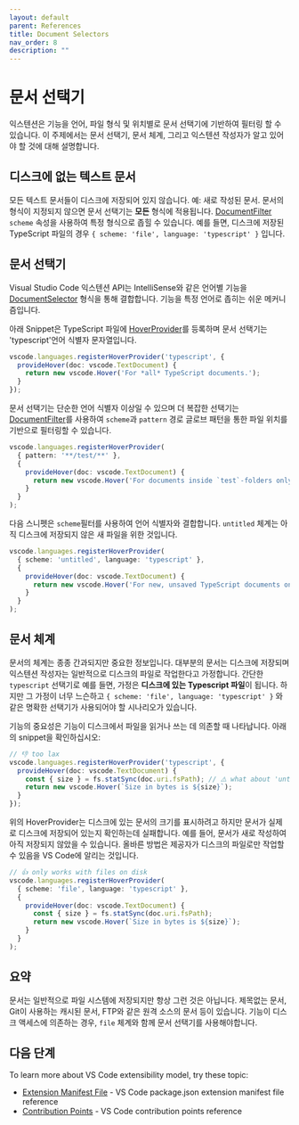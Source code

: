 ```yaml
---
layout: default
parent: References
title: Document Selectors
nav_order: 8
description: ""
---
```


# 문서 선택기
<!--
# Document Selectors-->
익스텐션은 기능을 언어, 파일 형식 및 위치별로 문서 선택기에 기반하여 필터링 할 수 있습니다. 이 주제에서는 문서 선택기, 문서 체계, 그리고 익스텐션 작성자가 알고 있어야 할 것에 대해 설명합니다.
<!--
Extensions can filter their features based on document selectors by language, file type, and location. This topic discusses document selectors, document schemes, and what extensions authors should be aware about.-->
## 디스크에 없는 텍스트 문서
<!--
## Text documents not on disk-->
모든 텍스트 문서들이 디스크에 저장되어 있지 않습니다. 예: 새로 작성된 문서. 문서의 형식이 지정되지 않으면 문서 선택기는 **모든** 형식에 적용됩니다. [DocumentFilter](/api/references/vscode-api#DocumentFilter) `scheme` 속성을 사용하여 특정 형식으로 좁힐 수 있습니다. 예를 들면, 디스크에 저장된 TypeScript 파일의 경우 `{ scheme: 'file', language: 'typescript' }` 입니다.
<!--
Not all text documents are stored on disk, for example, newly created documents. Unless specified, a document selector applies to **all** document types. Use the [DocumentFilter](/api/references/vscode-api#DocumentFilter) `scheme` property to narrow down on certain schemes, for example `{ scheme: 'file', language: 'typescript' }` for TypeScript files that are stored on disk.-->

## 문서 선택기
<!--
# Document selectors-->
Visual Studio Code 익스텐션 API는 IntelliSense와 같은 언어별 기능을 [DocumentSelector](/api/references/vscode-api#DocumentSelector) 형식을 통해 결합합니다. 기능을 특정 언어로 좁히는 쉬운 메커니즘입니다.
<!--
The Visual Studio Code extension API combines language-specific features, like IntelliSense, with document selectors through the [DocumentSelector](/api/references/vscode-api#DocumentSelector) type. They are an easy mechanism to narrow down functionality to a specific language.-->

아래 Snippet은 TypeScript 파일에 [HoverProvider](/api/references/vscode-api#HoverProvider)를 등록하며 문서 선택기는 'typescript'언어 식별자 문자열입니다.
<!--
The snippet below registers a [HoverProvider](/api/references/vscode-api#HoverProvider) for TypeScript files and the document selector is the `typescript` language identifier string.-->

```ts
vscode.languages.registerHoverProvider('typescript', {
  provideHover(doc: vscode.TextDocument) {
    return new vscode.Hover('For *all* TypeScript documents.');
  }
});
```
문서 선택기는 단순한 언어 식별자 이상일 수 있으며 더 복잡한 선택기는 [DocumentFilter](/api/references/vscode-api#DocumentFilter)를 사용하여 `scheme`과 `pattern` 경로 글로브 패턴을 통한 파일 위치를 기반으로 필터링할 수 있습니다.
<!--
A document selector can be more than just a language identifier and more complex selectors can use a [DocumentFilter](/api/references/vscode-api#DocumentFilter) to filter based on the `scheme` and file location through a `pattern` path glob-pattern:-->

```ts
vscode.languages.registerHoverProvider(
  { pattern: '**/test/**' },
  {
    provideHover(doc: vscode.TextDocument) {
      return new vscode.Hover('For documents inside `test`-folders only');
    }
  }
);
```
다음 스니펫은 `scheme`필터를 사용하여 언어 식별자와 결합합니다. `untitled` 체계는 아직 디스크에 저장되지 않은 새 파일을 위한 것입니다.
<!--
The next snippet uses the `scheme` filter and combines it with a language identifier. The `untitled` scheme is for new files that have not yet been saved to disk.-->

```ts
vscode.languages.registerHoverProvider(
  { scheme: 'untitled', language: 'typescript' },
  {
    provideHover(doc: vscode.TextDocument) {
      return new vscode.Hover('For new, unsaved TypeScript documents only');
    }
  }
);
```

## 문서 체계
<!--
## Document scheme-->
문서의 체계는 종종 간과되지만 중요한 정보입니다. 대부분의 문서는 디스크에 저장되며 익스텐션 작성자는 일반적으로 디스크의 파일로 작업한다고 가정합니다. 간단한 `typescript` 선택기로 예를 들면, 가정은 **디스크에 있는 Typescript 파일**이 됩니다. 하지만 그 가정이 너무 느슨하고 `{ scheme: 'file', language: 'typescript' }` 와 같은 명확한 선택기가 사용되어야 할 시나리오가 있습니다.
<!--
The `scheme` of a document is often overlooked but is an important piece of information. Most documents are saved on disk and extension authors typically assume they are working with a file on disk. For example with a simple `typescript` selector, the assumption is **TypeScript files on disk**. However, there are scenarios where that assumption is too lax and a more explicit selector like `{ scheme: 'file', language: 'typescript' }` should be used.-->

기능의 중요성은 기능이 디스크에서 파일을 읽거나 쓰는 데 의존할 때 나타납니다. 아래의 snippet을 확인하십시오:
<!--
The importance of this comes into play when features rely on reading/writing files from/to disk. Check out the snippet below:-->

```ts
// 👎 too lax
vscode.languages.registerHoverProvider('typescript', {
  provideHover(doc: vscode.TextDocument) {
    const { size } = fs.statSync(doc.uri.fsPath); // ⚠️ what about 'untitled:/Untitled1.ts' or others?
    return new vscode.Hover(`Size in bytes is ${size}`);
  }
});
```
위의 HoverProvider는 디스크에 있는 문서의 크기를 표시하려고 하지만 문서가 실제로 디스크에 저장되어 있는지 확인하는데 실패합니다. 예를 들어, 문서가 새로 작성하여 아직 저장되지 않았을 수 있습니다. 올바른 방법은 제공자가 디스크의 파일로만 작업할 수 있음을 VS Code에 알리는 것입니다.

<!--
The hover provider above wants to display the size of a document on disk but it fails to check whether the document is actually stored on disk. For example, it could be newly created and not yet saved. The correct way would be to tell VS Code that the provider can only work with files on disk.-->

```ts
// 👍 only works with files on disk
vscode.languages.registerHoverProvider(
  { scheme: 'file', language: 'typescript' },
  {
    provideHover(doc: vscode.TextDocument) {
      const { size } = fs.statSync(doc.uri.fsPath);
      return new vscode.Hover(`Size in bytes is ${size}`);
    }
  }
);
```

## 요약
<!--
## Summary-->
문서는 일반적으로 파일 시스템에 저장되지만 항상 그런 것은 아닙니다. 제목없는 문서, Git이 사용하는 캐시된 문서, FTP와 같은 원격 소스의 문서 등이 있습니다. 기능이 디스크 액세스에 의존하는 경우, `file` 체계와 함께 문서 선택기를 사용해야합니다.
<!--
Documents are usually stored on the file system, but not always: there are untitled documents, cached documents that Git uses, documents from remote sources like FTP, and so forth. If your feature relies on disk access, make sure to use a document selector with the `file` scheme.-->

## 다음 단계
<!--
## Next steps-->
To learn more about VS Code extensibility model, try these topic:

- [Extension Manifest File](/api/references/extension-manifest) - VS Code package.json extension manifest file reference
- [Contribution Points](/api/references/contribution-points) - VS Code contribution points reference
